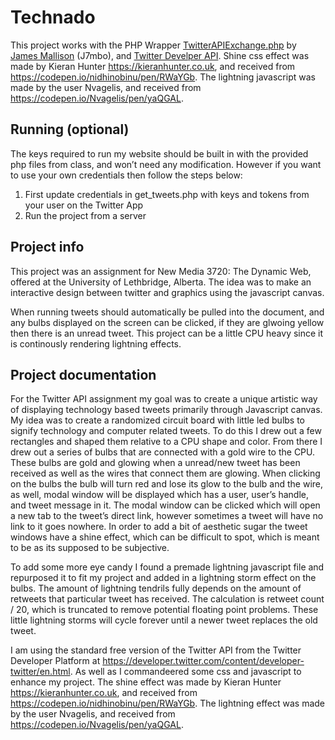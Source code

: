 # Technado
This project works with the PHP Wrapper [TwitterAPIExchange.php](https://github.com/j7mbo/twitter-api-php) by [James Mallison](https://www.j7mbo.com/) (J7mbo), and [Twitter Develper API](https://developer.twitter.com/content/developer-twitter/en.html). Shine css effect was made by Kieran Hunter https://kieranhunter.co.uk, and received from https://codepen.io/nidhinobinu/pen/RWaYGb. The lightning javascript was made by the user Nvagelis, and received from https://codepen.io/Nvagelis/pen/yaQGAL.

## Running (optional)
The keys required to run my website should be built in with the provided php files from class, and won’t need any modification.
However if you want to use your own credentials then follow the steps below:
1. First update credentials in get_tweets.php with keys and tokens from your user on the Twitter App
2. Run the project from a server

## Project info
This project was an assignment for New Media 3720: The Dynamic Web, offered at the University of Lethbridge, Alberta. The idea was to make an interactive design between twitter and graphics using the javascript canvas. 

When running tweets should automatically be pulled into the document, and any bulbs displayed on the screen can be clicked, if they are glwoing yellow then there is an unread tweet. This project can be a little CPU heavy since it is continously rendering lightning effects.

## Project documentation

For the Twitter API assignment my goal was to create a unique artistic way of displaying technology based tweets primarily through Javascript canvas. My idea was to create a randomized circuit board with little led bulbs to signify technology and computer related tweets. To do this I drew out a few rectangles and shaped them relative to a CPU shape and color. From there I drew out a series of bulbs that are connected with a gold wire to the CPU. These bulbs are gold and glowing when a unread/new tweet has been received as well as the wires that connect them are glowing. When clicking on the bulbs the bulb will turn red and lose its glow to the bulb and the wire, as well, modal window will be displayed which has a user, user’s handle, and tweet message in it. The modal window can be clicked which will open a new tab to the tweet’s direct link, however sometimes a tweet will have no link to it goes nowhere. In order to add a bit of aesthetic sugar the tweet windows have a shine effect, which can be difficult to spot, which is meant to be as its supposed to be subjective.

To add some more eye candy I found a premade lightning javascript file and repurposed it to fit my project and added in a lightning storm effect on the bulbs. The amount of lightning tendrils fully depends on the amount of retweets that particular tweet has received. The calculation is retweet count / 20, which is truncated to remove potential floating point problems. These little lightning storms will cycle forever until a newer tweet replaces the old tweet.

I am using the standard free version of the Twitter API from the Twitter Developer Platform at https://developer.twitter.com/content/developer-twitter/en.html. As well as I commandeered some css and javascript to enhance my project. The shine effect was made by Kieran Hunter https://kieranhunter.co.uk, and received from https://codepen.io/nidhinobinu/pen/RWaYGb. The lightning effect was made by the user Nvagelis, and received from https://codepen.io/Nvagelis/pen/yaQGAL.

